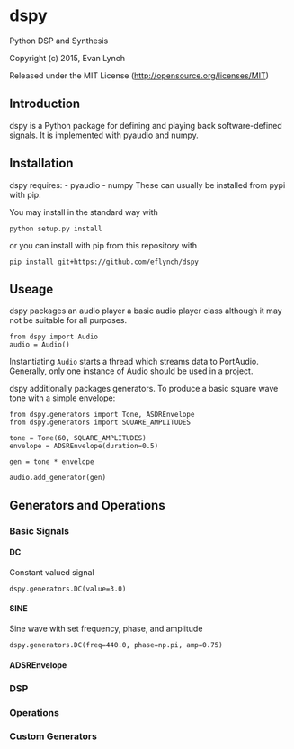 # dspy
Python DSP and Synthesis

Copyright (c) 2015, Evan Lynch

Released under the MIT License (http://opensource.org/licenses/MIT)


## Introduction ##
dspy is a Python package for defining and playing back software-defined
signals. It is implemented with pyaudio and numpy.

## Installation ##
dspy requires:
    - pyaudio
    - numpy
These can usually be installed from pypi with pip.

You may install in the standard way with

```
python setup.py install
```
or you can install with pip from this repository with
```
pip install git+https://github.com/eflynch/dspy
```

## Useage ##
dspy packages an audio player a basic audio player class although it
may not be suitable for all purposes.
```
from dspy import Audio
audio = Audio()
```
Instantiating `Audio` starts a thread which streams data
to PortAudio. Generally, only one instance of Audio should be
used in a project.

dspy additionally packages generators. To produce a basic square wave
tone with a simple envelope:
```
from dspy.generators import Tone, ASDREnvelope
from dspy.generators import SQUARE_AMPLITUDES

tone = Tone(60, SQUARE_AMPLITUDES)
envelope = ADSREnvelope(duration=0.5)

gen = tone * envelope

audio.add_generator(gen)
```

## Generators and Operations ##
### Basic Signals ###
#### DC ####
Constant valued signal
```
dspy.generators.DC(value=3.0)
```

#### SINE ####
Sine wave with set frequency, phase, and amplitude
```
dspy.generators.DC(freq=440.0, phase=np.pi, amp=0.75)
```

#### ADSREnvelope ####

### DSP ###

### Operations ###

### Custom Generators ###


